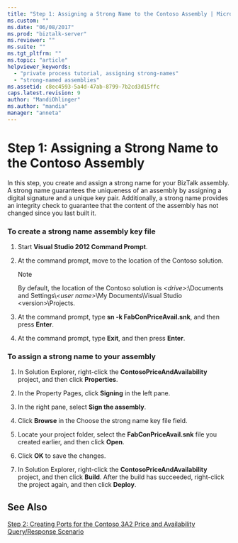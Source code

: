 ```yaml
---
title: "Step 1: Assigning a Strong Name to the Contoso Assembly | Microsoft Docs"
ms.custom: ""
ms.date: "06/08/2017"
ms.prod: "biztalk-server"
ms.reviewer: ""
ms.suite: ""
ms.tgt_pltfrm: ""
ms.topic: "article"
helpviewer_keywords: 
  - "private process tutorial, assigning strong-names"
  - "strong-named assemblies"
ms.assetid: c8ec4593-5a4d-47ab-8799-7b2cd3d15ffc
caps.latest.revision: 9
author: "MandiOhlinger"
ms.author: "mandia"
manager: "anneta"
---
```

# Step 1: Assigning a Strong Name to the Contoso Assembly
In this step, you create and assign a strong name for your BizTalk assembly. A strong name guarantees the uniqueness of an assembly by assigning a digital signature and a unique key pair. Additionally, a strong name provides an integrity check to guarantee that the content of the assembly has not changed since you last built it.  
  
### To create a strong name assembly key file  
  
1.  Start **Visual Studio 2012 Command Prompt**.  
  
2.  At the command prompt, move to the location of the Contoso solution.  
  
    > [!NOTE]
    >  By default, the location of the Contoso solution is *\<drive>*:\Documents and Settings\\*\<user name>*\My Documents\Visual Studio \<version>\Projects.  
  
3.  At the command prompt, type **sn -k FabConPriceAvail.snk**, and then press **Enter**.  
  
4.  At the command prompt, type **Exit**, and then press **Enter**.  
  
### To assign a strong name to your assembly  
  
1.  In Solution Explorer, right-click the **ContosoPriceAndAvailability** project, and then click **Properties**.  
  
2.  In the Property Pages, click **Signing** in the left pane.  
  
3.  In the right pane, select **Sign the assembly**.  
  
4.  Click **Browse** in the Choose the strong name key file field.  
  
5.  Locate your project folder, select the **FabConPriceAvail.snk** file you created earlier, and then click **Open**.  
  
6.  Click **OK** to save the changes.  
  
7.  In Solution Explorer, right-click the **ContosoPriceAndAvailability** project, and then click **Build**. After the build has succeeded, right-click the project again, and then click **Deploy**.  
  
## See Also  
 [Step 2: Creating Ports for the Contoso 3A2 Price and Availability Query/Response Scenario](step-2-create-ports-for-contoso-3a2-price-and-availability-query.md)
